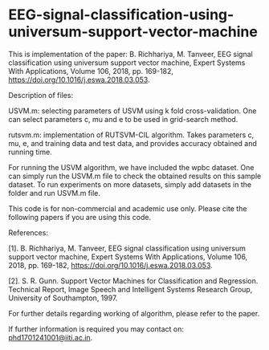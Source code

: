 # EEG-signal-classification-using-universum-support-vector-machine

This is implementation of the paper: B. Richhariya, M. Tanveer, EEG signal classification using universum support vector machine, Expert Systems With Applications, Volume 106, 2018, pp. 169-182, https://doi.org/10.1016/j.eswa.2018.03.053.

Description of files:

USVM.m: selecting parameters of USVM using k fold cross-validation. One can select parameters c, mu and e to be used in grid-search method.

rutsvm.m: implementation of RUTSVM-CIL algorithm. Takes parameters c, mu, e, and training data and test data, and provides accuracy obtained and running time.

For running the USVM algorithm, we have included the wpbc dataset. One can simply run the USVM.m file to check the obtained results on this sample dataset. To run experiments on more datasets, simply add datasets in the folder and run USVM.m file.

This code is for non-commercial and academic use only. Please cite the following papers if you are using this code.

References:

[1]. B. Richhariya, M. Tanveer, EEG signal classification using universum support vector machine, Expert Systems With Applications, Volume 106, 2018, pp. 169-182, https://doi.org/10.1016/j.eswa.2018.03.053.

[2]. S. R. Gunn. Support Vector Machines for Classification and Regression. Technical Report, Image Speech and Intelligent Systems Research Group, University of Southampton, 1997.

For further details regarding working of algorithm, please refer to the paper.

If further information is required you may contact on: phd1701241001@iiti.ac.in.
